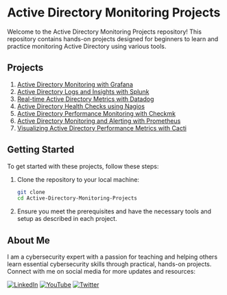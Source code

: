 
# Active Directory Monitoring Projects

Welcome to the Active Directory Monitoring Projects repository! This repository contains hands-on projects designed for beginners to learn and practice monitoring Active Directory using various tools.

## Projects

1. [Active Directory Monitoring with Grafana](https://github.com/Nanaopoku25/Active-Directory-monitoring-Projects/blob/main/Active%20Directory%20Monitoring%20with%20Grafana)
2. [Active Directory Logs and Insights with Splunk](https://github.com/Nanaopoku25/Active-Directory-monitoring-Projects/blob/main/Active-Directory-Monitoring-Splunk)
3. [Real-time Active Directory Metrics with Datadog]()
4. [Active Directory Health Checks using Nagios]()
5. [Active Directory Performance Monitoring with Checkmk](https://github.com/Nanaopoku25/Active-Directory-monitoring-Projects/blob/main/Active%20Directory%20Monitoring%20with%20Checkmk)
6. [Active Directory Monitoring and Alerting with Prometheus](https://github.com/Nanaopoku25/Active-Directory-monitoring-Projects/blob/main/Active%20Directory%20Monitoring%20and%20Alerting%20with%20Prometheus)
7. [Visualizing Active Directory Performance Metrics with Cacti](https://github.com/Nanaopoku25/Active-Directory-monitoring-Projects/blob/main/Visualizing%20Active%20Directory%20Performance%20Metrics%20with%20Cacti)

## Getting Started

To get started with these projects, follow these steps:

1. Clone the repository to your local machine:
    ```bash
    git clone 
    cd Active-Directory-Monitoring-Projects
    ```

2. Ensure you meet the prerequisites and have the necessary tools and setup as described in each project.

## About Me

I am a cybersecurity expert with a passion for teaching and helping others learn essential cybersecurity skills through practical, hands-on projects. Connect with me on social media for more updates and resources:

[![LinkedIn](https://img.icons8.com/fluent/48/000000/linkedin.png)](https://www.linkedin.com/in/nana-opoku-a1523a94/)
[![YouTube](https://img.icons8.com/fluent/48/000000/youtube-play.png)]()
[![Twitter](https://img.icons8.com/fluent/48/000000/twitter.png)]()


